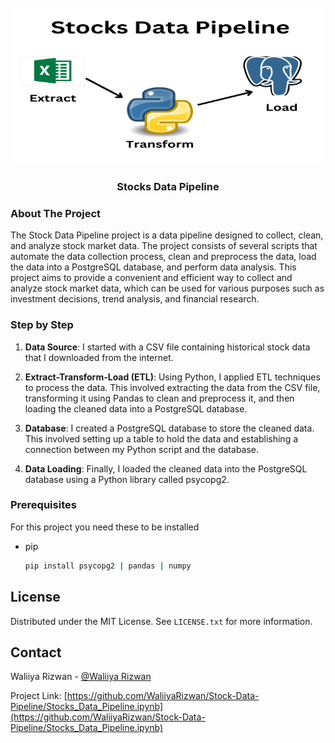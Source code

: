 
<!-- PROJECT LOGO -->
<br />
<div align="center">
  <a href="https://github.com/WaliiyaRizwan/Stock-Data-Pipeline">
    <img src="Extract.png" alt="Logo" width="500" height="250">
  </a>

  <h3 align="center">Stocks Data Pipeline</h3>
  
</div>



<!-- ABOUT THE PROJECT -->
### About The Project

The Stock Data Pipeline project is a data pipeline designed to collect, clean, and analyze stock market data. The project consists of several scripts that automate the data collection process, clean and preprocess the data, load the data into a PostgreSQL database, and perform data analysis. This project aims to provide a convenient and efficient way to collect and analyze stock market data, which can be used for various purposes such as investment decisions, trend analysis, and financial research.

### Step by Step

1. **Data Source**: I started with a CSV file containing historical stock data that I downloaded from the internet.


2. **Extract-Transform-Load (ETL)**: Using Python, I applied ETL techniques to process the data. This involved extracting the data from the CSV file, transforming it using Pandas to clean and preprocess it, and then loading the cleaned data into a PostgreSQL database.

3. **Database**: I created a PostgreSQL database to store the cleaned data. This involved setting up a table to hold the data and establishing a connection between my Python script and the database.

4. **Data Loading**: Finally, I loaded the cleaned data into the PostgreSQL database using a Python library called psycopg2.


### Prerequisites

For this project you need these to be installed
* pip
  ```sh
  pip install psycopg2 | pandas | numpy
  ```


<!-- LICENSE -->
## License

Distributed under the MIT License. See `LICENSE.txt` for more information.




<!-- CONTACT -->
## Contact

Waliiya Rizwan - [@Waliiya Rizwan](https://www.linkedin.com/in/waliiya-rizwan-4b3b411b9/)

Project Link: [https://github.com/WaliiyaRizwan/Stock-Data-Pipeline/Stocks_Data_Pipeline.ipynb](https://github.com/WaliiyaRizwan/Stock-Data-Pipeline/Stocks_Data_Pipeline.ipynb)



